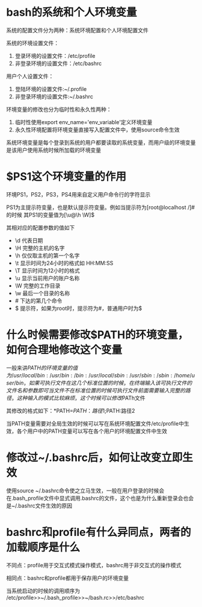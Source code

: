 



# bash的系统和个人环境变量

系统的配置文件分为两种：系统环境配置和个人环境配置文件

系统的环境设置文件：

1. 登录环境的设置文件：/etc/profile
2. 非登录环境的设置文件：/etc/bashrc

用户个人设置文件：

1. 登陆环境的设置文件:~/.profile
2. 非登录环境的设置文件:~/.bashrc

环境变量的修改也分为临时性和永久性两种：
1. 临时性使用export env_name='env_variable'定义环境变量
2. 永久性环境配置将环境变量直接写入配置文件中，使用source命令生效

系统环境变量是每个登录到系统的用户都要读取的系统变量，而用户级的环境变量是该用户使用系统时候所加载的环境变量

# $PS1这个环境变量的作用
环境PS1，PS2，PS3，PS4用来自定义用户命令行的字符显示

PS1为主提示符变量，也是默认提示符变量。例如当提示符为[root@localhost /]#的时候 其PS1的变量值为[\u@\h \W]\$

其相对应的配置参数的值如下

*  \d 代表日期
*  \H 完整的主机的名字
*  \h 仅仅取主机的第一个名字
*  \t 显示时间为24小时的格式如 HH:MM:SS
*  \T 显示时间为12小时的格式
*  \u 显示当前用户的账户名称
*  \W 完整的工作目录
*  \w 最后一个目录的名称
*  \# 下达的第几个命令
*  \$ 提示符，如果为root时，提示符为#，普通用户时为$


# 什么时候需要修改$PATH的环境变量，如何合理地修改这个变量 
一般来讲$PATH的环境变量的值为/usr/local/bin:/usr/bin:/bin:/usr/local/sbin:/usr/sbin:/sbin:/home/user/bin，如果可执行文件在这几个标准位置的时候，在终端输入该可执行文件的文件名和参数即可
当文件不在标准位置的时候可执行文件前面需要输入完整的路径，这种输入的模式比较麻烦，这个时候可以修改$PATh文件

其修改的格式如下：*PATH=$PATH：路径1;$PATH:路径2

当PATH变量需要对全局生效的时候可以写在系统环境配置文件/etc/profile中生效，各个用户中的PATH变量可以写在各个用户的环境配置文件中生效 

# 修改过~/.bashrc后，如何让改变立即生效
使用source ~/.bashrc命令使之立马生效，一般在用户登录的时候会在.bash_profile文件中显式调用.bashrc的文件，这个也是为什么重新登录会也会是~/.bashrc文件生效的原因 
 

# bashrc和profile有什么异同点，两者的加载顺序是什么
不同点：profile用于交互式模式操作模式，bashrc用于非交互式的操作模式

相同点：bashrc和profile都用于保存用户的环境变量

当系统启动的时候的调用顺序为 /etc/profile>>~/.bash_profile>>~/bash.rc>>/etc/bashrc